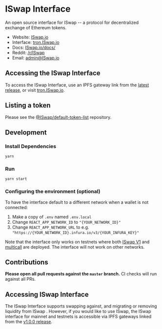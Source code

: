 # ISwap Interface


An open source interface for ISwap -- a protocol for decentralized exchange of Ethereum tokens.

- Website: [ISwap.io](https://ISwap.io/)
- Interface: [tron.ISwap.io](https://tron.ISwap.io)
- Docs: [ISwap.io/docs/](https://ISwap.io/docs/)
- Reddit: [/r/ISwap](https://www.reddit.com/r/ISwap/)
- Email: [admin@ISwap.io](mailto:admin@ISwap.io)

## Accessing the ISwap Interface

To access the ISwap Interface, use an IPFS gateway link from the
[latest release](https://github.com/ISwap/ISwap-interface/releases/latest), 
or visit [tron.ISwap.io](https://tron.ISwap.io).

## Listing a token

Please see the
[@ISwap/default-token-list](https://github.com/ISwap/default-token-list) 
repository.

## Development

### Install Dependencies

```bash
yarn
```

### Run

```bash
yarn start
```

### Configuring the environment (optional)

To have the interface default to a different network when a wallet is not connected:

1. Make a copy of `.env` named `.env.local`
2. Change `REACT_APP_NETWORK_ID` to `"{YOUR_NETWORK_ID}"`
3. Change `REACT_APP_NETWORK_URL` to e.g. `"https://{YOUR_NETWORK_ID}.infura.io/v3/{YOUR_INFURA_KEY}"` 

Note that the interface only works on testnets where both 
[ISwap V1](https://ISwap.io/docs/v1/smart-contracts/factory/) and 
[multicall](https://github.com/makerdao/multicall) are deployed.
The interface will not work on other networks.

## Contributions

**Please open all pull requests against the `master` branch.** 
CI checks will run against all PRs.

## Accessing ISwap Interface 

The ISwap Interface supports swapping against, and migrating or removing liquidity from ISwap . However,
if you would like to use ISwap, the ISwap interface for mainnet and testnets is accessible via IPFS gateways 
linked from the [v1.0.0 release](https://github.com/ISwap/ISwap-interface/releases/tag/v1.0.0).
